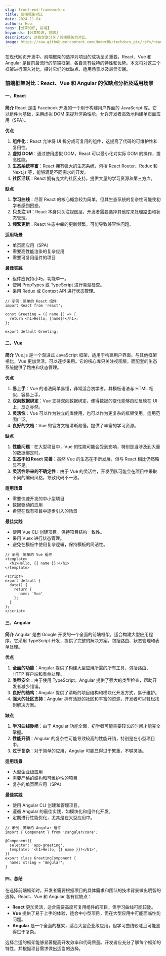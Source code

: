 ```yaml
---
slug: front-end-framework-c
title: 前端框架对比
date: 2024-11-04
authors: Hoo
tags: [分享知识, 前端]
keywords: [分享知识, 前端]
description: 这篇文章分享了前端框架的对比。
image: https://raw.githubusercontent.com/HoowcBN/techdocs_pic/refs/heads/main/front-end-framework-c.png
---
```


在现代网页开发中，前端框架的选择对项目的成功至关重要。React、Vue 和 Angular 是目前最流行的前端框架，各自具有独特的特性和优势。本文将对这三个框架进行深入对比，探讨它们的优缺点、适用场景以及最佳实践。

<!-- truncate -->

### 前端框架对比：React、Vue 和 Angular 的优缺点分析及适用场景

#### 一、React

**简介**
React 是由 Facebook 开发的一个用于构建用户界面的 JavaScript 库。它以组件为基础，采用虚拟 DOM 来提升渲染性能，允许开发者高效地构建单页面应用（SPA）。

**优点**

1. **组件化**：React 允许将 UI 拆分成可复用的组件，这提高了代码的可维护性和复用性。
2. **虚拟 DOM**：通过使用虚拟 DOM，React 可以最小化对实际 DOM 的操作，提高性能。
3. **生态系统丰富**：React 拥有强大的生态系统，包括 React Router、Redux 和 Next.js 等，能够满足不同需求的开发。
4. **社区活跃**：React 拥有庞大的社区支持，提供大量的学习资源和第三方库。

**缺点**

1. **学习曲线**：尽管 React 的核心概念较为简单，但其生态系统的复杂性可能使初学者感到困惑。
2. **只关注 UI**：React 本身只关注视图层，开发者需要选择其他库来处理路由和状态管理。
3. **频繁更新**：React 生态中库的更新频繁，可能导致兼容性问题。

**适用场景**

- 单页面应用（SPA）
- 需要高性能渲染的复杂应用
- 需要可复用组件的项目

**最佳实践**

- 组件应保持小巧，功能单一。
- 使用 PropTypes 或 TypeScript 进行类型检查。
- 采用 Redux 或 Context API 进行状态管理。

```
// 示例：简单的 React 组件
import React from 'react';

const Greeting = ({ name }) => {
  return <h1>Hello, {name}!</h1>;
};

export default Greeting;
```

#### 二、Vue

**简介**
Vue.js 是一个渐进式 JavaScript 框架，适用于构建用户界面。与其他框架相比，Vue 更加灵活，可以逐步采用。它的核心库只关注视图层，而配套的生态系统提供了路由和状态管理。

**优点**

1. **易上手**：Vue 的语法简单易懂，非常适合初学者。其模板语法与 HTML 相似，容易上手。
2. **双向数据绑定**：Vue 支持双向数据绑定，使得数据的变化能够自动反映在 UI 上，反之亦然。
3. **灵活性**：Vue 可以作为独立的库使用，也可以作为更复杂的框架使用，适用范围广泛。
4. **良好的文档**：Vue 的官方文档清晰易懂，提供了丰富的学习资源。

**缺点**

1. **性能问题**：在大型项目中，Vue 的性能可能会受到影响，特别是当涉及到大量的数据绑定时。
2. **生态不如 React 完善**：虽然 Vue 的生态在不断发展，但与 React 相比仍然略显不足。
3. **灵活性带来的不确定性**：由于 Vue 的灵活性，开发团队可能会在项目中采取不同的编码风格，导致代码不一致。

**适用场景**

- 需要快速开发的中小型项目
- 数据驱动的应用
- 希望在现有项目中逐步引入的场景

**最佳实践**

- 使用 Vue CLI 创建项目，保持项目结构一致性。
- 采用 Vuex 进行状态管理。
- 避免在模板中使用复杂逻辑，保持模板的简洁性。

```
// 示例：简单的 Vue 组件
<template>
  <h1>Hello, {{ name }}!</h1>
</template>

<script>
export default {
  data() {
    return {
      name: 'Vue'
    };
  }
};
</script>
```

#### 三、Angular

**简介**
Angular 是由 Google 开发的一个全面的前端框架，适合构建大型应用程序。它采用 TypeScript 开发，提供了完整的解决方案，包括路由、状态管理和表单处理。

**优点**

1. **全面的功能**：Angular 提供了构建大型应用所需的所有工具，包括路由、HTTP 客户端和表单处理。
2. **类型安全**：由于使用 TypeScript，Angular 提供了强大的类型检查，帮助开发者减少错误。
3. **良好的结构**：Angular 提供了清晰的项目结构和模块化开发方式，易于维护。
4. **强大的社区支持**：Angular 拥有活跃的社区和丰富的资源，开发者可以轻松找到解决方案。

**缺点**

1. **学习曲线陡峭**：由于 Angular 功能全面，初学者可能需要较长的时间才能完全掌握。
2. **性能开销**：Angular 的复杂性可能导致较高的性能开销，特别是在小型项目中。
3. **过于复杂**：对于简单的应用，Angular 可能显得过于繁重，不够灵活。

**适用场景**

- 大型企业级应用
- 需要严格的结构和可维护性的项目
- 复杂的单页面应用（SPA）

**最佳实践**

- 使用 Angular CLI 创建和管理项目。
- 遵循 Angular 的最佳实践，如模块化和组件化开发。
- 定期进行性能优化，尤其是在大型应用中。

```
// 示例：简单的 Angular 组件
import { Component } from '@angular/core';

@Component({
  selector: 'app-greeting',
  template: '<h1>Hello, {{ name }}!</h1>',
})
export class GreetingComponent {
  name: string = 'Angular';
}
```

#### 四、总结

在选择前端框架时，开发者需要根据项目的具体需求和团队的技术背景做出明智的选择。React、Vue 和 Angular 各有优缺点：

- **React** 更加灵活，适合需要高度可复用组件的项目，但学习曲线可能较陡。
- **Vue** 提供了易于上手的体验，适合中小型项目，但在大型应用中可能面临性能问题。
- **Angular** 是一个全面的框架，适合大型企业级应用，但学习曲线较陡且可能显得过于复杂。

选择合适的框架能够显著提高开发效率和代码质量。开发者应充分了解每个框架的特性，并根据项目需求做出适当的选择。
